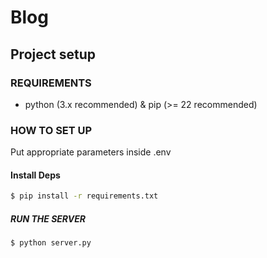# Blog

## Project setup

### REQUIREMENTS

- python (3.x recommended) & pip (>= 22 recommended)

### HOW TO SET UP

Put appropriate parameters inside .env

#### Install Deps

```sh
$ pip install -r requirements.txt
```

##### RUN THE SERVER

```sh
$ python server.py
```